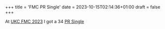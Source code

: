 +++
title = 'FMC PR Single'
date = 2023-10-15T02:14:36+01:00
draft = false
+++

At [UKC FMC 2023](https://www.worldcubeassociation.org/competitions/RubiksUKChampionshipFMC2023) I got a 34 [PR Single](https://www.worldcubeassociation.org/persons/2018CAMP17?event=333fm)
